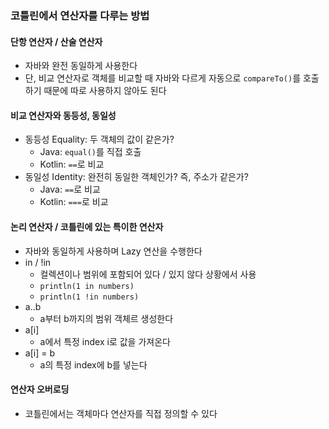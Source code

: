 ### 코틀린에서 연산자를 다루는 방법
#### 단항 연산자 / 산술 연산자
- 자바와 완전 동일하게 사용한다
- 단, 비교 연산자로 객체를 비교할 때 자바와 다르게 자동으로 `compareTo()`를 호출하기 때문에 따로 사용하지 않아도 된다
#### 비교 연산자와 동등성, 동일성
- 동등성 Equality: 두 객체의 값이 같은가?
  - Java: `equal()`를 직접 호출
  - Kotlin: `==`로 비교
- 동일성 Identity: 완전히 동일한 객체인가? 즉, 주소가 같은가?
  - Java: `==`로 비교
  - Kotlin: `===`로 비교
#### 논리 연산자 / 코틀린에 있는 특이한 연산자
- 자바와 동일하게 사용하며 Lazy 연산을 수행한다
- in / !in
  - 컬렉션이나 범위에 포함되어 있다 / 있지 않다 상황에서 사용
  - `println(1 in numbers)`
  - `println(1 !in numbers)`
- a..b
  - a부터 b까지의 범위 객체르 생성한다
- a[i]
  - a에서 특정 index i로 값을 가져온다
- a[i] = b
  - a의 특정 index에 b를 넣는다
#### 연산자 오버로딩
- 코틀린에서는 객체마다 연산자를 직접 정의할 수 있다